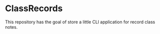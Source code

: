 # ClassRecords
This repository has the goal of store a little CLI application for record class notes.
